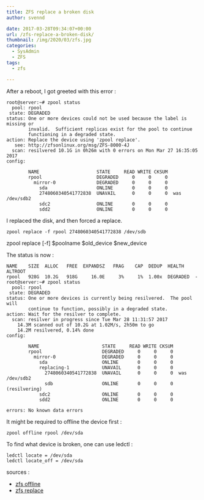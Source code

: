 ```yaml
---
title: ZFS replace a broken disk
author: svennd

date: 2017-03-28T09:34:07+00:00
url: /zfs-replace-a-broken-disk/
thumbnail: /img/2020/03/zfs.jpg
categories:
  - SysAdmin
  - ZFS
tags:
  - zfs

---
```

After a reboot, I got greeted with this error :

```
root@server:~# zpool status
  pool: rpool
 state: DEGRADED
status: One or more devices could not be used because the label is missing or
        invalid.  Sufficient replicas exist for the pool to continue
        functioning in a degraded state.
action: Replace the device using 'zpool replace'.
   see: http://zfsonlinux.org/msg/ZFS-8000-4J
  scan: resilvered 10.1G in 0h26m with 0 errors on Mon Mar 27 16:35:05 2017
config:

        NAME                     STATE     READ WRITE CKSUM
        rpool                    DEGRADED     0     0     0
          mirror-0               DEGRADED     0     0     0
            sda                  ONLINE       0     0     0
            2748060340541772838  UNAVAIL      0     0     0  was /dev/sdb2
            sdc2                 ONLINE       0     0     0
            sdd2                 ONLINE       0     0     0
```

I replaced the disk, and then forced a replace.

```zpool replace -f rpool 2748060340541772838 /dev/sdb```

zpool replace [-f] $poolname $old\_device $new\_device

The status is now :

```root@server:~# zpool list
NAME    SIZE  ALLOC   FREE  EXPANDSZ   FRAG    CAP  DEDUP  HEALTH  ALTROOT
rpool   928G  10.2G   918G     16.0E     3%     1%  1.00x  DEGRADED  -
root@server:~# zpool status
  pool: rpool
 state: DEGRADED
status: One or more devices is currently being resilvered.  The pool will
        continue to function, possibly in a degraded state.
action: Wait for the resilver to complete.
  scan: resilver in progress since Tue Mar 28 11:31:57 2017
    14.3M scanned out of 10.2G at 1.02M/s, 2h50m to go
    14.2M resilvered, 0.14% done
config:

        NAME                       STATE     READ WRITE CKSUM
        rpool                      DEGRADED     0     0     0
          mirror-0                 DEGRADED     0     0     0
            sda                    ONLINE       0     0     0
            replacing-1            UNAVAIL      0     0     0
              2748060340541772838  UNAVAIL      0     0     0  was /dev/sdb2
              sdb                  ONLINE       0     0     0  (resilvering)
            sdc2                   ONLINE       0     0     0
            sdd2                   ONLINE       0     0     0

errors: No known data errors
```

It might be required to offline the device first :
```
zpool offline rpool /dev/sda
```

To find what device is broken, one can use ledctl : 
```
ledctl locate = /dev/sda
ledctl locate_off = /dev/sda
```

sources : 
- [zfs offline](https://openzfs.github.io/openzfs-docs/man/8/zpool-offline.8.html)
- [zfs replace](https://openzfs.github.io/openzfs-docs/man/8/zpool-replace.8.html)

